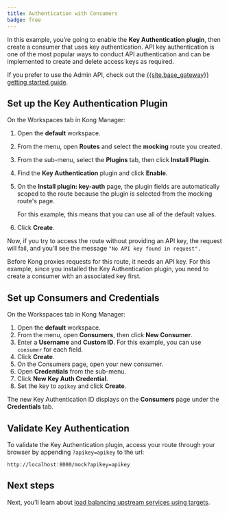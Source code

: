```yaml
---
title: Authentication with Consumers
badge: free
---
```


In this example, you’re going to enable the **Key Authentication plugin**, then create a consumer that uses key authentication. API key authentication is one of the most popular ways to conduct API authentication and can be implemented to create and delete access keys as required.

If you prefer to use the Admin API, check out the [{{site.base_gateway}} getting started guide](/gateway/latest/get-started/secure-services/).

## Set up the Key Authentication Plugin

On the Workspaces tab in Kong Manager:

1. Open the **default** workspace.
2. From the menu, open **Routes** and select the **mocking** route you created.
4. From the sub-menu, select the **Plugins** tab, then click **Install Plugin**.
5. Find the **Key Authentication** plugin and click **Enable**.
6. On the **Install plugin: key-auth** page, the plugin fields are automatically scoped to the route because the plugin is selected from the mocking route's page.

    For this example, this means that you can use all of the default values.
7. Click **Create**.

Now, if you try to access the route without providing an API key, the request will fail, and you’ll see the message `"No API key found in request".`

Before Kong proxies requests for this route, it needs an API key. For this example, since you installed the Key Authentication plugin, you need to create a consumer with an associated key first.


## Set up Consumers and Credentials

On the Workspaces tab in Kong Manager:

1. Open the **default** workspace.
2. From the menu, open **Consumers**, then click **New Consumer**.
3. Enter a **Username** and **Custom ID**. For this example, you can use `consumer` for each field.
4. Click **Create**.
5. On the Consumers page, open your new consumer.
6. Open **Credentials** from the sub-menu.
7. Click **New Key Auth Credential**.
8. Set the key to `apikey` and click **Create**.

The new Key Authentication ID displays on the **Consumers** page under the **Credentials** tab.

## Validate Key Authentication

To validate the Key Authentication plugin, access your route through your browser by appending `?apikey=apikey` to the url:

```
http://localhost:8000/mock?apikey=apikey
```

## Next steps

Next, you’ll learn about [load balancing upstream services using targets](/gateway/{{page.kong_version}}/kong-manager/get-started/load-balancing).
